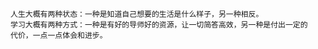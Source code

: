     人生大概有两种状态：一种是知道自己想要的生活是什么样子，另一种相反。
    学习大概有两种方式：一种是有好的导师好的资源，让一切简答高效，另一种是付出一定的
    代价，一点一点体会和进步。
